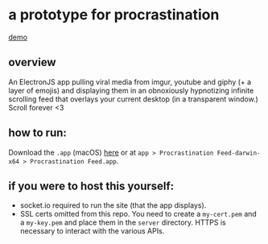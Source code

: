 # a prototype for procrastination

[demo](http://blog.p-am.cc/assets/a-prototype-for-procrastination/20180306_liveWeb_final_documentation.mov)

## overview

An ElectronJS app pulling viral media from imgur, youtube and giphy (+ a layer of emojis) and displaying them in an obnoxiously hypnotizing infinite scrolling feed that overlays your current desktop (in a transparent window.) Scroll forever <3

## how to run:

Download the `.app` (macOS) [here](https://github.com/mccap079/scroll-forever/blob/master/app/Procrastination-Feed-darwin-x64.zip) or at `app > Procrastination Feed-darwin-x64 > Procrastination Feed.app`.

## if you were to host this yourself:

 - socket.io required to run the site (that the app displays).
 - SSL certs omitted from this repo. You need to create a `my-cert.pem` and a `my-key.pem` and place them in the `server` directory. HTTPS is necessary to interact with the various APIs.
